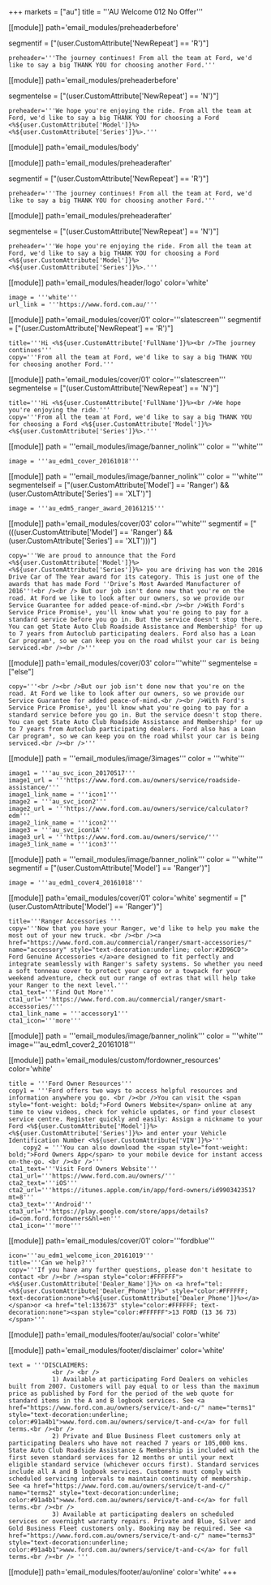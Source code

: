 +++
markets = ["au"]
title = '''AU Welcome 012 No Offer'''

[[module]]
path='email_modules/preheaderbefore'

segmentif = ["(user.CustomAttribute['NewRepeat'] == 'R')"]

	preheader='''The journey continues! From all the team at Ford, we'd like to say a big THANK YOU for choosing another Ford.'''

[[module]]
path='email_modules/preheaderbefore'

segmentelse = ["(user.CustomAttribute['NewRepeat'] == 'N')"]

	preheader='''We hope you're enjoying the ride. From all the team at Ford, we'd like to say a big THANK YOU for choosing a Ford <%${user.CustomAttribute['Model']}%> <%${user.CustomAttribute['Series']}%>.'''

[[module]]
path='email_modules/body'


[[module]]
path='email_modules/preheaderafter'

segmentif = ["(user.CustomAttribute['NewRepeat'] == 'R')"]

	preheader='''The journey continues! From all the team at Ford, we'd like to say a big THANK YOU for choosing another Ford.'''

[[module]]
path='email_modules/preheaderafter'

segmentelse = ["(user.CustomAttribute['NewRepeat'] == 'N')"]

	preheader='''We hope you're enjoying the ride. From all the team at Ford, we'd like to say a big THANK YOU for choosing a Ford <%${user.CustomAttribute['Model']}%> <%${user.CustomAttribute['Series']}%>.'''

[[module]]
path='email_modules/header/logo'
color='white'

	image = '''white'''
	url_link = '''https://www.ford.com.au/'''


[[module]]
path='email_modules/cover/01'
color='''slatescreen'''
segmentif = ["(user.CustomAttribute['NewRepeat'] == 'R')"]

	title='''Hi <%${user.CustomAttribute['FullName']}%><br />The journey continues'''
	copy='''From all the team at Ford, we'd like to say a big THANK YOU for choosing another Ford.'''

[[module]]
path='email_modules/cover/01'
color='''slatescreen'''
segmentelse = ["(user.CustomAttribute['NewRepeat'] == 'N')"]

	title='''Hi <%${user.CustomAttribute['FullName']}%><br />We hope you're enjoying the ride.'''
	copy='''From all the team at Ford, we'd like to say a big THANK YOU for choosing a Ford <%${user.CustomAttribute['Model']}%> <%${user.CustomAttribute['Series']}%>.'''

[[module]]
path = '''email_modules/image/banner_nolink'''
color = '''white'''

	image = '''au_edm1_cover_20161018'''



[[module]]
path = '''email_modules/image/banner_nolink'''
color = '''white'''
segmentelseif = ["(user.CustomAttribute['Model'] == 'Ranger') && (user.CustomAttribute['Series'] == 'XLT')"]

	image = '''au_edm5_ranger_award_20161215'''

[[module]]
path='email_modules/cover/03'
color='''white'''
segmentif = ["(((user.CustomAttribute['Model'] == 'Ranger') && (user.CustomAttribute['Series'] == 'XLT')))"]

	copy='''We are proud to announce that the Ford <%${user.CustomAttribute['Model']}%> <%${user.CustomAttribute['Series']}%> you are driving has won the 2016 Drive Car of The Year award for its category. This is just one of the awards that has made Ford ''Drive’s Most Awarded Manufacturer of 2016''!<br /><br /> But our job isn't done now that you're on the road. At Ford we like to look after our owners, so we provide our Service Guarantee for added peace-of-mind.<br /><br />With Ford's Service Price Promise¹, you'll know what you're going to pay for a standard service before you go in. But the service doesn't stop there. You can get State Auto Club Roadside Assistance and Membership² for up to 7 years from Autoclub participating dealers. Ford also has a Loan Car program³, so we can keep you on the road whilst your car is being serviced.<br /><br />'''

[[module]]
path='email_modules/cover/03'
color='''white'''
segmentelse = ["else"]

	copy='''<br /><br />But our job isn't done now that you're on the road. At Ford we like to look after our owners, so we provide our Service Guarantee for added peace-of-mind.<br /><br />With Ford's Service Price Promise¹, you'll know what you're going to pay for a standard service before you go in. But the service doesn't stop there. You can get State Auto Club Roadside Assistance and Membership² for up to 7 years from Autoclub participating dealers. Ford also has a Loan Car program³, so we can keep you on the road whilst your car is being serviced.<br /><br />'''



 [[module]]
path = '''email_modules/image/3images'''
color = '''white'''

	image1 = '''au_svc_icon_20170517'''
	image1_url = '''https://www.ford.com.au/owners/service/roadside-assistance/'''
	image1_link_name = '''icon1'''
	image2 = '''au_svc_icon2'''
	image2_url = '''https://www.ford.com.au/owners/service/calculator?edm'''
	image2_link_name = '''icon2'''
	image3 = '''au_svc_icon1A'''
	image3_url = '''https://www.ford.com.au/owners/service/'''
	image3_link_name = '''icon3'''

 [[module]]
path = '''email_modules/image/banner_nolink'''
color = '''white'''
segmentif = ["(user.CustomAttribute['Model'] == 'Ranger')"]

	image = '''au_edm1_cover4_20161018'''


[[module]]
path='email_modules/cover/01'
color='white'
segmentif = ["(user.CustomAttribute['Model'] == 'Ranger')"]

	title='''Ranger Accessories '''
	copy='''Now that you have your Ranger, we'd like to help you make the most out of your new truck. <br /><br /><a href="https://www.ford.com.au/commercial/ranger/smart-accessories/" name="accessory" style="text-decoration:underline; color:#2D96CD"> Ford Genuine Accessories </a>are designed to fit perfectly and integrate seamlessly with Ranger's safety systems. So whether you need a soft tonneau cover to protect your cargo or a towpack for your weekend adventure, check out our range of extras that will help take your Ranger to the next level.'''
	cta1_text='''Find Out More'''
	cta1_url='''https://www.ford.com.au/commercial/ranger/smart-accessories/'''
	cta1_link_name = '''accessory1'''
	cta1_icon='''more'''

[[module]]
path = '''email_modules/image/banner_nolink'''
color = '''white'''
	image='''au_edm1_cover2_20161018'''


[[module]]
path='email_modules/custom/fordowner_resources'
color='white'

	title = '''Ford Owner Resources'''
	copy1 = '''Ford offers two ways to access helpful resources and information anywhere you go. <br /><br />You can visit the <span style="font-weight: bold;">Ford Owners Website</span> online at any time to view videos, check for vehicle updates, or find your closest service centre. Register quickly and easily: Assign a nickname to your Ford <%${user.CustomAttribute['Model']}%> <%${user.CustomAttribute['Series']}%> and enter your Vehicle Identification Number <%${user.CustomAttribute['VIN']}%>'''
		copy2 = '''You can also download the <span style="font-weight: bold;">Ford Owners App</span> to your mobile device for instant access on-the-go. <br /><br />'''
	cta1_text='''Visit Ford Owners Website'''
	cta1_url='''https://www.ford.com.au/owners/'''
	cta2_text='''iOS'''
	cta2_url='''https://itunes.apple.com/in/app/ford-owners/id990342351?mt=8'''
	cta3_text='''Android'''
	cta3_url='''https://play.google.com/store/apps/details?id=com.ford.fordowners&hl=en'''
	cta1_icon='''more'''

[[module]]
path='email_modules/cover/01'
color='''fordblue'''

	icon='''au_edm1_welcome_icon_20161019'''
	title='''Can we help?'''
	copy='''If you have any further questions, please don't hesitate to contact <br /><br /><span style="color:#FFFFFF"><%${user.CustomAttribute['Dealer_Name']}%> on <a href="tel:<%${user.CustomAttribute['Dealer_Phone']}%>" style="color:#FFFFFF; text-decoration:none"><%${user.CustomAttribute['Dealer_Phone']}%></a>	</span>or <a href="tel:133673" style="color:#FFFFFF; text-decoration:none"><span style="color:#FFFFFF">13 FORD (13 36 73)</span>'''


[[module]]
path='email_modules/footer/au/social'
color='white'

[[module]]
path='email_modules/footer/disclaimer'
color='white'

	text = '''DISCLAIMERS:
				<br /> <br />
				1) Available at participating Ford Dealers on vehicles built from 2007. Customers will pay equal to or less than the maximum price as published by Ford for the period of the web quote for standard items in the A and B logbook services. See <a href="https://www.ford.com.au/owners/service/t-and-c/" name="terms1" style="text-decoration:underline; color:#91a4b1">www.ford.com.au/owners/service/t-and-c</a> for full terms.<br /><br />
				2) Private and Blue Business Fleet customers only at participating Dealers who have not reached 7 years or 105,000 kms. State Auto Club Roadside Assistance & Membership is included with the first seven standard services for 12 months or until your next eligible standard service (whichever occurs first). Standard services include all A and B logbook services. Customers must comply with scheduled servicing intervals to maintain continuity of membership. See <a href="https://www.ford.com.au/owners/service/t-and-c/" name="terms2" style="text-decoration:underline; color:#91a4b1">www.ford.com.au/owners/service/t-and-c</a> for full terms.<br /><br />
				3) Available at participating dealers on scheduled services or overnight warranty repairs. Private and Blue, Silver and Gold Business Fleet customers only. Booking may be required. See <a href="https://www.ford.com.au/owners/service/t-and-c/" name="terms3" style="text-decoration:underline; color:#91a4b1">www.ford.com.au/owners/service/t-and-c</a> for full terms.<br /><br /> '''



[[module]]
path='email_modules/footer/au/online'
color='white'
+++
